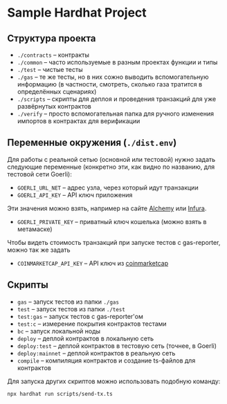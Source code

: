 # Sample Hardhat Project

## Структура проекта
- `./contracts` – контракты
- `./common` – часто используемые в разным проектах функции и типы
- `./test` – чистые тесты
- `./gas` – те же тесты, но в них сожно выводить вспомогательную информацию (в частности, смотреть, сколько газа тратится в определённых сценариях)
- `./scripts` – скрипты для деплоя и проведения транзакций для уже развёрнутых контрактов
- `./verify` – просто вспомогательная папка для ручного изменения импортов в контрактах для верификации

## Переменные окружения (`./dist.env`)
Для работы с реальной сетью (основной или тестовой) нужно задать следующие переменные (конкретно эти, как видно по названию, для тестовой сети Goerli):
- `GOERLI_URL_NET` – адрес узла, через который идут транзакции
- `GOERLI_API_KEY` – API ключ приложения

Эти значения можно взять, например на сайте [Alchemy](https://dashboard.alchemyapi.io/) или [Infura](https://infura.io/).

- `GOERLI_PRIVATE_KEY` – приватный ключ кошелька (можно взять в метамаске)

 Чтобы видеть стоимость транзакций при запуске тестов с gas-reporter, можно так же задать
- `COINMARKETCAP_API_KEY` –  API ключ из [coinmarketcap](https://pro.coinmarketcap.com/account/)

## Скрипты
- `gas` – запуск тестов из папки `./gas`
- `test` – запуск тестов из папки `./test`
- `test:gas` –  запуск тестов с gas-reporter'ом
- `test:c` – измерение покрытия контрактов тестами
- `bc` – запуск локальной ноды
- `deploy` – деплой контрактов в локальную сеть
- `deploy:test` – деплой контрактов в тестовую сеть (точнее, в Goerli)
- `deploy:mainnet` –  деплой контрактов в реальную сеть
- `compile` – компиляция контрактов и создание ts-файлов для контрактов

Для запуска других скриптов можно использовать подобную команду:
```shell
npx hardhat run scripts/send-tx.ts
```
